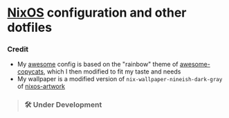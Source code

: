 # [NixOS](https://nixos.org/) configuration and other dotfiles

### Credit
- My [awesome](https://awesomewm.org/) config is based on the "rainbow" theme of [awesome-copycats](https://github.com/lcpz/awesome-copycats), which I then modified to fit my taste and needs
- My wallpaper is a modified version of `nix-wallpaper-nineish-dark-gray` of [nixos-artwork](https://github.com/NixOS/nixos-artwork)

> ### 🛠 Under Development
